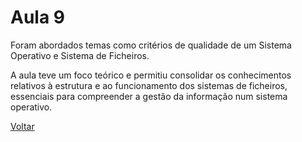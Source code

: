 # Aula 9

Foram abordados temas como critérios de qualidade de um Sistema Operativo e Sistema de Ficheiros.

A aula teve um foco teórico e permitiu consolidar os conhecimentos relativos à estrutura e ao funcionamento dos sistemas de ficheiros, essenciais para compreender a gestão da informação num sistema operativo.


[Voltar](../README.md)